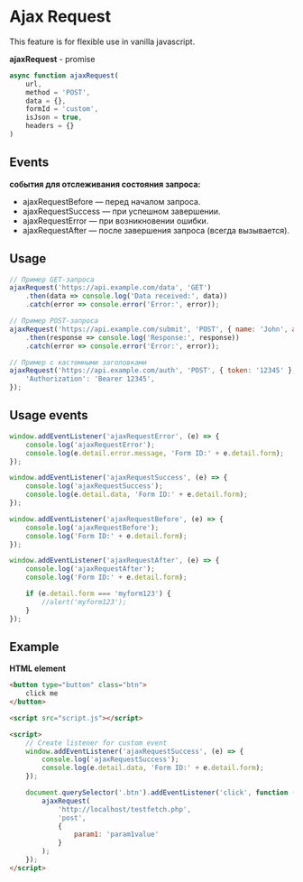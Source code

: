 Ajax Request
=

This feature is for flexible use in vanilla javascript.

**ajaxRequest** - promise

```js
async function ajaxRequest(
    url,
    method = 'POST',
    data = {},
    formId = 'custom',
    isJson = true,
    headers = {}
)
```

Events
-
**события для отслеживания состояния запроса:**

- ajaxRequestBefore — перед началом запроса.
- ajaxRequestSuccess — при успешном завершении.
- ajaxRequestError — при возникновении ошибки.
- ajaxRequestAfter — после завершения запроса (всегда вызывается).

Usage
-

```js
// Пример GET-запроса
ajaxRequest('https://api.example.com/data', 'GET')
    .then(data => console.log('Data received:', data))
    .catch(error => console.error('Error:', error));

// Пример POST-запроса
ajaxRequest('https://api.example.com/submit', 'POST', { name: 'John', age: 30 })
    .then(response => console.log('Response:', response))
    .catch(error => console.error('Error:', error));

// Пример с кастомными заголовками
ajaxRequest('https://api.example.com/auth', 'POST', { token: '12345' }, 'authForm', true, {
    'Authorization': 'Bearer 12345',
});
```

Usage events
-

```js
window.addEventListener('ajaxRequestError', (e) => {
    console.log('ajaxRequestError');
    console.log(e.detail.error.message, 'Form ID:' + e.detail.form);
});

window.addEventListener('ajaxRequestSuccess', (e) => {
    console.log('ajaxRequestSuccess');
    console.log(e.detail.data, 'Form ID:' + e.detail.form);
});

window.addEventListener('ajaxRequestBefore', (e) => {
    console.log('ajaxRequestBefore');
    console.log('Form ID:' + e.detail.form);
});

window.addEventListener('ajaxRequestAfter', (e) => {
    console.log('ajaxRequestAfter');
    console.log('Form ID:' + e.detail.form);

    if (e.detail.form === 'myform123') {
        //alert('myform123');
    }
});
```

Example
-

**HTML element**

```html
<button type="button" class="btn">
    click me
</button>

<script src="script.js"></script>

<script>
    // Create listener for custom event
    window.addEventListener('ajaxRequestSuccess', (e) => {
        console.log('ajaxRequestSuccess');
        console.log(e.detail.data, 'Form ID:' + e.detail.form);
    });

    document.querySelector('.btn').addEventListener('click', function () {
        ajaxRequest(
            'http://localhost/testfetch.php', 
            'post', 
            {
                param1: 'param1value'
            }
        );
    });
</script>
```

